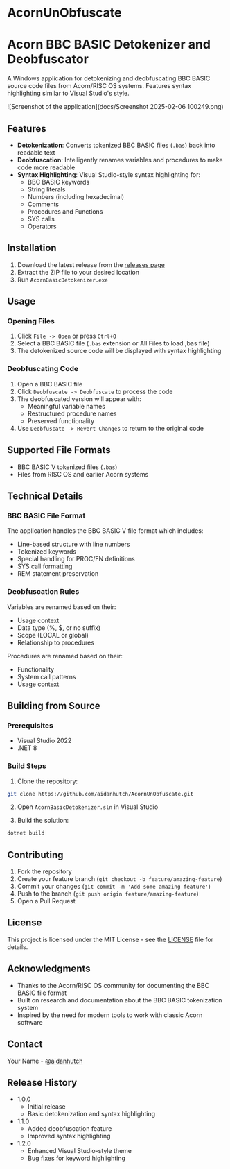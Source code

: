 # AcornUnObfuscate

# Acorn BBC BASIC Detokenizer and Deobfuscator

A Windows application for detokenizing and deobfuscating BBC BASIC source code files from Acorn/RISC OS systems. Features syntax highlighting similar to Visual Studio's style.

![Screenshot of the application](docs/Screenshot 2025-02-06 100249.png)

## Features

- **Detokenization**: Converts tokenized BBC BASIC files (`.bas`) back into readable text
- **Deobfuscation**: Intelligently renames variables and procedures to make code more readable
- **Syntax Highlighting**: Visual Studio-style syntax highlighting for:
  - BBC BASIC keywords
  - String literals
  - Numbers (including hexadecimal)
  - Comments
  - Procedures and Functions
  - SYS calls
  - Operators

## Installation

1. Download the latest release from the [releases page](https://github.com/aidanhutch/AcornUnObfuscate.git)
2. Extract the ZIP file to your desired location
3. Run `AcornBasicDetokenizer.exe`

## Usage

### Opening Files

1. Click `File -> Open` or press `Ctrl+O`
2. Select a BBC BASIC file (`.bas` extension or All Files to load ,bas file)
3. The detokenized source code will be displayed with syntax highlighting

### Deobfuscating Code

1. Open a BBC BASIC file
2. Click `Deobfuscate -> Deobfuscate` to process the code
3. The deobfuscated version will appear with:
   - Meaningful variable names
   - Restructured procedure names
   - Preserved functionality
4. Use `Deobfuscate -> Revert Changes` to return to the original code

## Supported File Formats

- BBC BASIC V tokenized files (`.bas`)
- Files from RISC OS and earlier Acorn systems

## Technical Details

### BBC BASIC File Format

The application handles the BBC BASIC V file format which includes:
- Line-based structure with line numbers
- Tokenized keywords
- Special handling for PROC/FN definitions
- SYS call formatting
- REM statement preservation

### Deobfuscation Rules

Variables are renamed based on their:
- Usage context
- Data type (%, $, or no suffix)
- Scope (LOCAL or global)
- Relationship to procedures

Procedures are renamed based on their:
- Functionality
- System call patterns
- Usage context

## Building from Source

### Prerequisites

- Visual Studio 2022
- .NET 8

### Build Steps

1. Clone the repository:
```bash
git clone https://github.com/aidanhutch/AcornUnObfuscate.git
```

2. Open `AcornBasicDetokenizer.sln` in Visual Studio

3. Build the solution:
```bash
dotnet build
```

## Contributing

1. Fork the repository
2. Create your feature branch (`git checkout -b feature/amazing-feature`)
3. Commit your changes (`git commit -m 'Add some amazing feature'`)
4. Push to the branch (`git push origin feature/amazing-feature`)
5. Open a Pull Request

## License

This project is licensed under the MIT License - see the [LICENSE](LICENSE) file for details.

## Acknowledgments

- Thanks to the Acorn/RISC OS community for documenting the BBC BASIC file format
- Built on research and documentation about the BBC BASIC tokenization system
- Inspired by the need for modern tools to work with classic Acorn software

## Contact

Your Name - [@aidanhutch](https://twitter.com/aidanhutch)

## Release History

* 1.0.0
    * Initial release
    * Basic detokenization and syntax highlighting
* 1.1.0
    * Added deobfuscation feature
    * Improved syntax highlighting
* 1.2.0
    * Enhanced Visual Studio-style theme
    * Bug fixes for keyword highlighting
